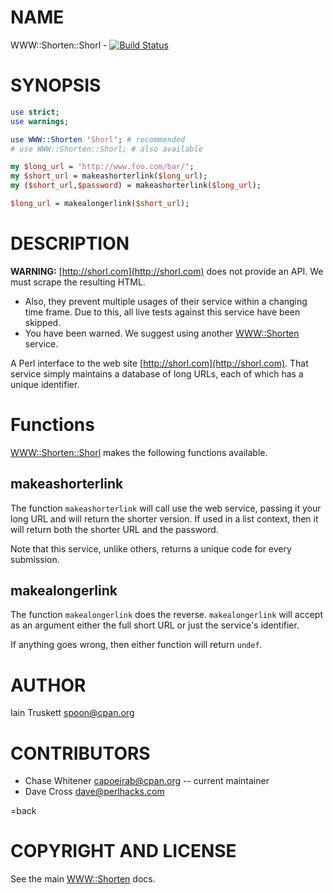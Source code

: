 # NAME

WWW::Shorten::Shorl - [![Build Status](https://travis-ci.org/p5-shorten/www-shorten-shorl.svg?branch=master)](https://travis-ci.org/p5-shorten/www-shorten-shorl)

# SYNOPSIS

```perl
use strict;
use warnings;

use WWW::Shorten 'Shorl'; # recommended
# use WWW::Shorten::Shorl; # also available

my $long_url = 'http://www.foo.com/bar/';
my $short_url = makeashorterlink($long_url);
my ($short_url,$password) = makeashorterlink($long_url);

$long_url = makealongerlink($short_url);
```

# DESCRIPTION

**WARNING:** [http://shorl.com](http://shorl.com) does not provide an API.  We must scrape the
resulting HTML.

- Also, they prevent multiple usages of their service within a changing time
frame.  Due to this, all live tests against this service have been skipped.
- You have been warned.  We suggest using another [WWW::Shorten](https://metacpan.org/pod/WWW::Shorten) service.

A Perl interface to the web site [http://shorl.com](http://shorl.com).  That service simply maintains
a database of long URLs, each of which has a unique identifier.

# Functions

[WWW::Shorten::Shorl](https://metacpan.org/pod/WWW::Shorten::Shorl) makes the following functions available.

## makeashorterlink

The function ```makeashorterlink``` will call use the web service, passing it
your long URL and will return the shorter version. If used in a
list context, then it will return both the shorter URL and the password.

Note that this service, unlike others, returns a unique code for every submission.

## makealongerlink

The function ```makealongerlink``` does the reverse. ```makealongerlink```
will accept as an argument either the full short URL or just the
service's identifier.

If anything goes wrong, then either function will return ```undef```.

# AUTHOR

Iain Truskett spoon@cpan.org

# CONTRIBUTORS

- Chase Whitener capoeirab@cpan.org -- current maintainer
- Dave Cross dave@perlhacks.com

=back

# COPYRIGHT AND LICENSE

See the main [WWW::Shorten](https://metacpan.org/pod/WWW::Shorten) docs.
